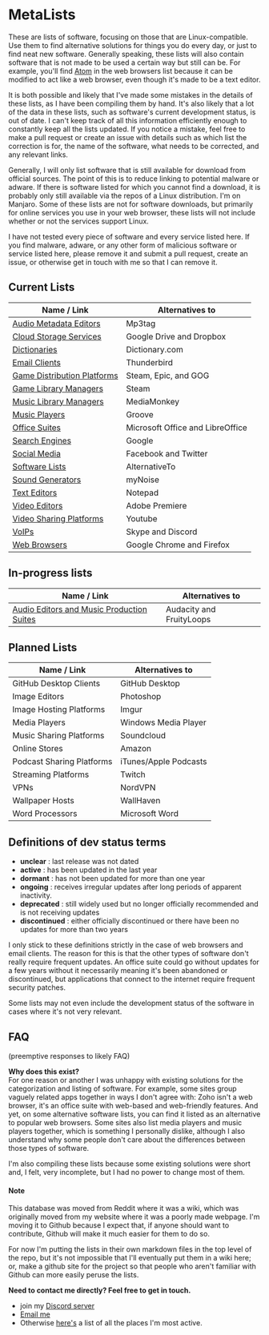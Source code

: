 # MetaLists
These are lists of software, focusing on those that are Linux-compatible. Use them to find alternative solutions for things you do every day, or just to find neat new software. Generally speaking, these lists will also contain software that is not made to be used a certain way but still can be. For example, you'll find [Atom](https://atom.io/) in the web browsers list because it can be modified to act like a web browser, even though it's made to be a text editor.

It is both possible and likely that I've made some mistakes in the details of these lists, as I have been compiling them by hand. It's also likely that a lot of the data in these lists, such as software's current development status, is out of date. I can't keep track of all this information efficiently enough to constantly keep all the lists updated. If you notice a mistake, feel free to make a pull request or create an issue with details such as which list the correction is for, the name of the software, what needs to be corrected, and any relevant links.

Generally, I will only list software that is still available for download from official sources. The point of this is to reduce linking to potential malware or adware. If there is software listed for which you cannot find a download, it is probably only still available via the repos of a Linux distribution. I'm on Manjaro. Some of these lists are not for software downloads, but primarily for online services you use in your web browser, these lists will not include whether or not the services support Linux.

I have not tested every piece of software and every service listed here. If you find malware, adware, or any other form of malicious software or service listed here, please remove it and submit a pull request, create an issue, or otherwise get in touch with me so that I can remove it.

## Current Lists
| Name / Link                                                         | Alternatives to                  |
| ------------------------------------------------------------------- | -------------------------------- |
| [Audio Metadata Editors](lists/audio_meta_editors.md)               | Mp3tag                           |
| [Cloud Storage Services](lists/clouds.md)                           | Google Drive and Dropbox         |
| [Dictionaries](lists/dictionaries.md)                               | Dictionary.com                   |
| [Email Clients](lists/email_clients.md)                             | Thunderbird                      |
| [Game Distribution Platforms](lists/game_distribs.md)               | Steam, Epic, and GOG             |
| [Game Library Managers](lists/game_libraries.md)                    | Steam                            |
| [Music Library Managers](lists/music_libraries.md)                  | MediaMonkey                      |
| [Music Players](lists/music_players.md)                             | Groove                           |
| [Office Suites](lists/office_suites.md)                             | Microsoft Office and LibreOffice |
| [Search Engines](lists/search_engines.md)                           | Google                           |
| [Social Media](lists/social_media.md)                               | Facebook and Twitter             |
| [Software Lists](lists/software_lists.md)                           | AlternativeTo                    |
| [Sound Generators](lists/sound_gens.md)                             | myNoise                          |
| [Text Editors](lists/text_editors.md)                               | Notepad                          |
| [Video Editors](lists/video_editors.md)                             | Adobe Premiere                   |
| [Video Sharing Platforms](lists/video_sharing.md)                   | Youtube                          |
| [VoIPs](lists/voips.md)                                             | Skype and Discord                |
| [Web Browsers](lists/web_browsers.md)                               | Google Chrome and Firefox        |

## In-progress lists
| Name / Link                                                         | Alternatives to                  |
| ------------------------------------------------------------------- | -------------------------------- |
| [Audio Editors and Music Production Suites](lists/audio_editors.md) | Audacity and FruityLoops         |

## Planned Lists
| Name / Link               | Alternatives to       |
| ------------------------- | --------------------- |
| GitHub Desktop Clients    | GitHub Desktop        |
| Image Editors             | Photoshop             |
| Image Hosting Platforms   | Imgur                 |
| Media Players             | Windows Media Player  |
| Music Sharing Platforms   | Soundcloud            |
| Online Stores             | Amazon                |
| Podcast Sharing Platforms | iTunes/Apple Podcasts |
| Streaming Platforms       | Twitch                |
| VPNs                      | NordVPN               |
| Wallpaper Hosts           | WallHaven             |
| Word Processors           | Microsoft Word        |

## Definitions of dev status terms
- **unclear** : last release was not dated
- **active** : has been updated in the last year
- **dormant** : has not been updated for more than one year
- **ongoing** : receives irregular updates after long periods of apparent inactivity.
- **deprecated** : still widely used but no longer officially recommended and is not receiving updates
- **discontinued** : either officially discontinued or there have been no updates for more than two years

I only stick to these definitions strictly in the case of web browsers and email clients. The reason for this is that the other types of software don't really require frequent updates. An office suite could go without updates for a few years without it necessarily meaning it's been abandoned or discontinued, but applications that connect to the internet require frequent security patches.

Some lists may not even include the development status of the software in cases where it's not very relevant.

## FAQ
(preemptive responses to likely FAQ)

**Why does this exist?**  
For one reason or another I was unhappy with existing solutions for the categorization and listing of software. For example, some sites group vaguely related apps together in ways I don't agree with: Zoho isn't a web browser, it's an office suite with web-based and web-friendly features. And yet, on some alternative software lists, you can find it listed as an alternative to popular web browsers. Some sites also list media players and music players together, which is something I personally dislike, although I also understand why some people don't care about the differences between those types of software.

I'm also compiling these lists because some existing solutions were short and, I felt, very incomplete, but I had no power to change most of them.

#### Note
This database was moved from Reddit where it was a wiki, which was originally moved from my website where it was a poorly made webpage. I'm moving it to Github because I expect that, if anyone should want to contribute, Github will make it much easier for them to do so.

For now I'm putting the lists in their own markdown files in the top level of the repo, but it's not impossible that I'll eventually put them in a wiki here; or, make a github site for the project so that people who aren't familiar with Github can more easily peruse the lists.

**Need to contact me directly? Feel free to get in touch.**  
- join my [Discord server](https://discord.gg/NqqU2fV)
- [Email me](mailto:jontiamac@gmail.com)
- Otherwise [here's](https://tiamarth.com/card.php) a list of all the places I'm most active.
